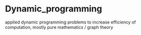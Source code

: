# Dynamic_programming
applied dynamic programming problems to increase efficiency of computation, mostly pure mathematics / graph theory

